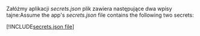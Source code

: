 <span data-ttu-id="ec252-101">Załóżmy aplikacji *secrets.json* plik zawiera następujące dwa wpisy tajne:</span><span class="sxs-lookup"><span data-stu-id="ec252-101">Assume the app's *secrets.json* file contains the following two secrets:</span></span>

[!INCLUDE[secrets.json file](secrets-json-file.md)]
